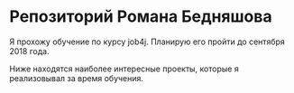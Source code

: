 # Репозиторий Романа Бедняшова

Я прохожу обучение по курсу job4j. Планирую его пройти до сентября 2018 года.

Ниже находятся наиболее интересные проекты, которые я реализовывал за время обучения.
